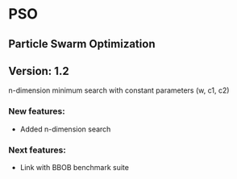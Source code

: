 # PSO
## Particle Swarm Optimization

## Version: 1.2

n-dimension minimum search with constant parameters (w, c1, c2)

### New features:

- Added n-dimension search

### Next features:

- Link with BBOB benchmark suite